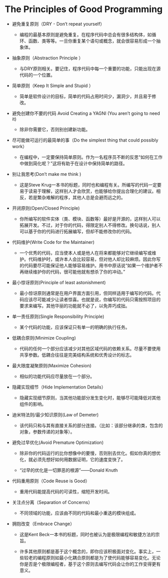 # The Principles of Good Programming

* 避免重复原则（DRY - Don’t repeat yourself）

  * 编程的最基本原则是避免重复。在程序代码中总会有很多结构体，如循环、函数、类等等。一旦你重复某个语句或概念，就会很容易形成一个抽象体。

* 抽象原则（Abstraction Principle ）

  * 与DRY原则相关。要记住，程序代码中每一个重要的功能，只能出现在源代码的一个位置。

* 简单原则（Keep It Simple and Stupid ）

  * 简单是软件设计的目标，简单的代码占用时间少，漏洞少，并且易于修改。

* 避免创建你不要的代码 Avoid Creating a YAGNI (You aren’t going to need it)

  * 除非你需要它，否则别创建新功能。

* 尽可能做可运行的最简单的事（Do the simplest thing that could possibly work）

  * 在编程中，一定要保持简单原则。作为一名程序员不断的反思“如何在工作中做到简化呢？”这将有助于在设计中保持简单的路径。

* 别让我思考(Don’t make me think )

  * 这是Steve Krug一本书的标题，同时也和编程有关。所编写的代码一定要易于读易于理解，这样别人才会欣赏，也能够给你提出合理化的建议。相反，若是繁杂难解的程序，其他人总是会避而远之的。

* 开闭原则(Open/Closed Principle)

  * 你所编写的软件实体（类、模块、函数等）最好是开源的，这样别人可以拓展开发。不过，对于你的代码，得限定别人不得修改。换句话说，别人可以基于你的代码进行拓展编写，但却不能修改你的代码。

* 代码维护(Write Code for the Maintainer)

  * 一个优秀的代码，应当使本人或是他人在将来都能够对它继续编写或维护。代码维护时，或许本人会比较容易，但对他人却比较麻烦。因此你写的代码要尽可能保证他人能够容易维护。用书中原话说“如果一个维护者不再继续维护你的代码，很可能他就有想杀了你的冲动。”

* 最小惊讶原则(Principle of least astonishment)

  * 最小惊讶原则通常是在用户界面方面引用，但同样适用于编写的代码。代码应该尽可能减少让读者惊喜。也就是说，你编写的代码只需按照项目的要求来编写。其他华丽的功能就不必了，以免弄巧成拙。

* 单一责任原则(Single Responsibility Principle)

  * 某个代码的功能，应该保证只有单一的明确的执行任务。

* 低耦合原则(Minimize Coupling)

  * 代码的任何一个部分应该减少对其他区域代码的依赖关系。尽量不要使用共享参数。低耦合往往是完美结构系统和优秀设计的标志。

* 最大限度凝聚原则(Maximize Cohesion)

  * 相似的功能代码应尽量放在一个部分。

* 隐藏实现细节（Hide Implementation Details）

  * 隐藏实现细节原则，当其他功能部分发生变化时，能够尽可能降低对其他组件的影响。

* 迪米特法则/最少知识原则(Law of Demeter)

  * 该代码只和与其有直接关系的部分连接。（比如：该部分继承的类，包含的对象，参数传递的对象等）。

* 避免过早优化(Avoid Premature Optimization)

  * 除非你的代码运行的比你想像中的要慢，否则别去优化。假如你真的想优化，就必须先想好如何用数据证明，它的速度变快了。

  * “过早的优化是一切罪恶的根源”——Donald Knuth

* 代码重用原则（Code Reuse is Good）

  * 重用代码能提高代码的可读性，缩短开发时间。

* 关注点分离（Separation of Concerns）

  * 不同领域的功能，应该由不同的代码和最小重迭的模块组成。

* 拥抱改变（Embrace Change）

  * 这是Kent Beck一本书的标题，同时也被认为是极限编程和敏捷方法的宗旨。

  * 许多其他原则都是基于这个概念的，即你应该积极面对变化。事实上，一些较老的编程原则如最小化耦合原则都是为了使代码能够容易变化。无论你是否是个极限编程者，基于这个原则去编写代码会让你的工作变得更有意义。
